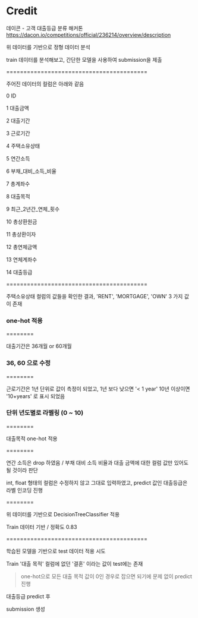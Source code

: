 # Credit

데이콘 - 고객 대출등급 분류 해커톤
https://dacon.io/competitions/official/236214/overview/description

위 데이터를 기반으로 정형 데이터 분석

train 데이터를 분석해보고, 간단한 모델을 사용하여 submission을 제출


=========================================

주어진 데이터의 컬럼은 아래와 같음

 0   ID           
 
 1   대출금액       
 
 2   대출기간     
 
 3   근로기간     
 
 4   주택소유상태   
 
 5   연간소득   
 
 6   부채_대비_소득_비율  
 
 7   총계좌수       
 
 8   대출목적      
 
 9   최근_2년간_연체_횟수 
 
 10  총상환원금        
 
 11  총상환이자        
 
 12  총연체금액      
 
 13  연체계좌수     
 
 14  대출등급          

=========================================



 주택소유상태 컬럼의 값들을 확인한 결과, 'RENT', 'MORTGAGE', 'OWN' 3 가지 값이 존재
 
 ### one-hot 적용

========

 대출기간은 36개월 or 60개월
 
 ### 36, 60 으로 수정

========

 근로기간은 1년 단위로 값이 측정이 되었고, 1년 보다 낮으면 '< 1 year' 10년 이상이면 '10+years' 로 표시 되었음
 
 ### 단위 년도별로 라벨링 (0 ~ 10)

========
 

대출목적 one-hot 적용


========


연간 소득은 drop 하였음 / 부채 대비 소득 비율과 대출 금액에 대한 컬럼 값만 있어도 될 것이라 판단

int, float 형태의 컬럼은 수정하지 않고 그대로 입력하였고, predict 값인 대출등급은 라벨 인코딩 진행


========


위 데이터를 기반으로 DecisionTreeClassifier 적용

Train 데이터 기반 / 정확도 0.83


=========================================

학습된 모델을 기반으로 test 데이터 적용 시도



Train '대출 목적' 컬럼에 없던 '결혼' 이라는 값이 test에는 존재

> one-hot으로 모든 대출 목적 값이 0인 경우로 잡으면 되기에 문제 없이 predict 진행



대출등급 predict 후

submission 생성
